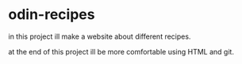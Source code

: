 # odin-recipes

in this project ill make a website about different recipes.

at the end of this project ill be more comfortable using HTML and git.
